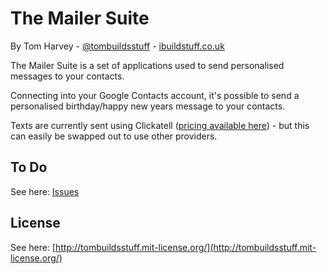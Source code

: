 The Mailer Suite
=============
By Tom Harvey - [@tombuildsstuff](http://twitter.com/tombuildsstuff) - [ibuildstuff.co.uk](http://ibuildstuff.co.uk)

The Mailer Suite is a set of applications used to send personalised messages to your contacts.

Connecting into your Google Contacts account, it's possible to send a personalised birthday/happy new years message to your contacts.

Texts are currently sent using Clickatell ([pricing available here](http://www.clickatell.com/pricing/message_cost.php)) - but this can easily be swapped out to use other providers.


To Do
-------

See here: [Issues](http://github.com/tombuildsstuff/Mailer/issues)

License
-------
See here: [http://tombuildsstuff.mit-license.org/](http://tombuildsstuff.mit-license.org/)